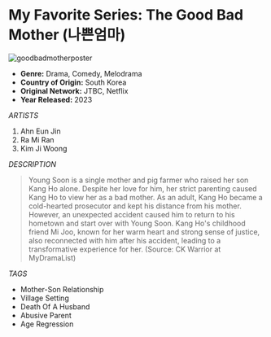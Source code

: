 
# My Favorite Series: The Good Bad Mother (나쁜엄마)
![goodbadmotherposter](https://resizing.flixster.com/D3jrCu49Br4Ge19EoVS_BZIZp4A=/fit-in/705x460/v2/https://resizing.flixster.com/-XZAfHZM39UwaGJIFWKAE8fS0ak=/v3/t/assets/p24388861_b_h9_aa.jpg)

* **Genre:** Drama, Comedy, Melodrama
* **Country of Origin:** South Korea
* **Original Network:** JTBC, Netflix
* **Year Released:** 2023

*ARTISTS*
  1. Ahn Eun Jin
  2. Ra Mi Ran
  3. Kim Ji Woong

*DESCRIPTION*
> Young Soon is a single mother and pig farmer who raised her son Kang Ho alone. Despite her love for him, her strict parenting caused Kang Ho to view her as a bad mother. As an adult, Kang Ho became a cold-hearted prosecutor and kept his distance from his mother. However, an unexpected accident caused him to return to his hometown and start over with Young Soon. Kang Ho's childhood friend Mi Joo, known for her warm heart and strong sense of justice, also reconnected with him after his accident, leading to a transformative experience for her.
(Source: CK Warrior at MyDramaList)

*TAGS*
-  Mother-Son Relationship
-  Village Setting
-  Death Of A Husband
-  Abusive Parent
-  Age Regression
